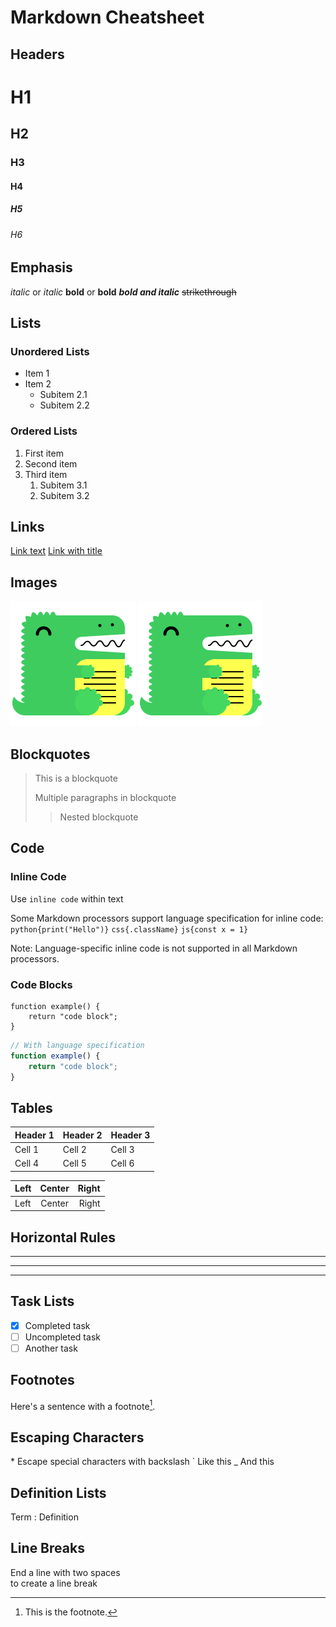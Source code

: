 # Markdown Cheatsheet

## Headers

# H1

## H2

### H3

#### H4

##### H5

###### H6

## Emphasis

_italic_ or _italic_
**bold** or **bold**
**_bold and italic_**
~~strikethrough~~

## Lists

### Unordered Lists

- Item 1
- Item 2
  - Subitem 2.1
  - Subitem 2.2

### Ordered Lists

1. First item
2. Second item
3. Third item
   1. Subitem 3.1
   2. Subitem 3.2

## Links

[Link text](https://www.example.com)
[Link with title](https://www.example.com "Link title")

## Images

![Alt text](../static/img/docusaurus.png)
![Alt text](../static/img/docusaurus.png "Image title")

## Blockquotes

> This is a blockquote
>
> Multiple paragraphs in blockquote
>
> > Nested blockquote

## Code

### Inline Code

Use `inline code` within text

Some Markdown processors support language specification for inline code:
`python{print("Hello")}`
`css{.className}`
`js{const x = 1}`

Note: Language-specific inline code is not supported in all Markdown processors.

### Code Blocks
```
function example() {
    return "code block";
}
```

```javascript
// With language specification
function example() {
    return "code block";
}
```


## Tables

| Header 1 | Header 2 | Header 3 |
|----------|----------|----------|
| Cell 1   | Cell 2   | Cell 3   |
| Cell 4   | Cell 5   | Cell 6   |

| Left     | Center   | Right    |
|:---------|:--------:|----------:|
| Left     | Center   | Right    |

## Horizontal Rules

---
***
___

## Task Lists

- [x] Completed task
- [ ] Uncompleted task
- [ ] Another task

## Footnotes

Here's a sentence with a footnote[^1].

[^1]: This is the footnote.

## Escaping Characters

\* Escape special characters with backslash
\` Like this
\_ And this

## Definition Lists

Term
: Definition

## Line Breaks

End a line with two spaces  
to create a line break